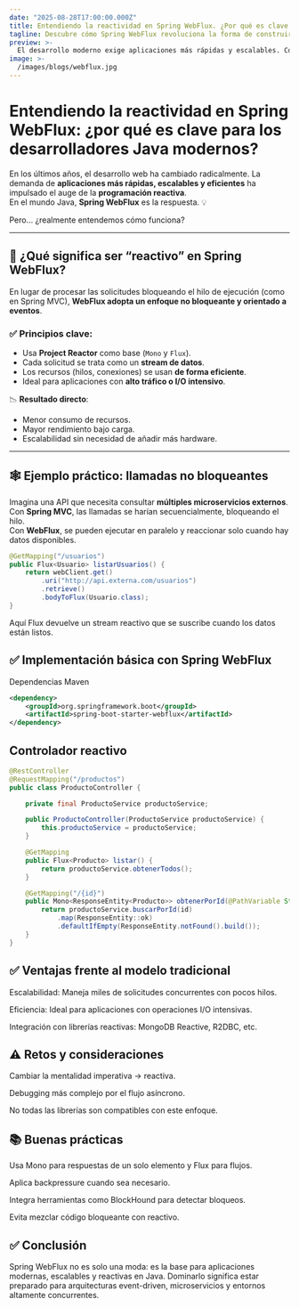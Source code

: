 ```yaml
---
date: "2025-08-28T17:00:00.000Z"
title: Entendiendo la reactividad en Spring WebFlux. ¿Por qué es clave para los desarrolladores Java modernos?
tagline: Descubre cómo Spring WebFlux revoluciona la forma de construir APIs en el ecosistema Java
preview: >-
  El desarrollo moderno exige aplicaciones más rápidas y escalables. Conoce por qué la programación reactiva y Spring WebFlux son fundamentales en arquitecturas modernas y cómo empezar a implementarlas.
image: >-
  /images/blogs/webflux.jpg
---
```

# Entendiendo la reactividad en Spring WebFlux: ¿por qué es clave para los desarrolladores Java modernos?

En los últimos años, el desarrollo web ha cambiado radicalmente. La demanda de **aplicaciones más rápidas, escalables y eficientes** ha impulsado el auge de la **programación reactiva**.  
En el mundo Java, **Spring WebFlux** es la respuesta. 💡

Pero… ¿realmente entendemos cómo funciona?

---

## 🔄 ¿Qué significa ser “reactivo” en Spring WebFlux?

En lugar de procesar las solicitudes bloqueando el hilo de ejecución (como en Spring MVC), **WebFlux adopta un enfoque no bloqueante y orientado a eventos**.

### ✅ Principios clave:

- Usa **Project Reactor** como base (`Mono` y `Flux`).
- Cada solicitud se trata como un **stream de datos**.
- Los recursos (hilos, conexiones) se usan **de forma eficiente**.
- Ideal para aplicaciones con **alto tráfico o I/O intensivo**.

📉 **Resultado directo**:

- Menor consumo de recursos.
- Mayor rendimiento bajo carga.
- Escalabilidad sin necesidad de añadir más hardware.

---

## 🕸 Ejemplo práctico: llamadas no bloqueantes

Imagina una API que necesita consultar **múltiples microservicios externos**.  
Con **Spring MVC**, las llamadas se harían secuencialmente, bloqueando el hilo.  
Con **WebFlux**, se pueden ejecutar en paralelo y reaccionar solo cuando hay datos disponibles.

```java
@GetMapping("/usuarios")
public Flux<Usuario> listarUsuarios() {
    return webClient.get()
        .uri("http://api.externa.com/usuarios")
        .retrieve()
        .bodyToFlux(Usuario.class);
}
```
Aquí Flux<Usuario> devuelve un stream reactivo que se suscribe cuando los datos están listos.

## ✅ Implementación básica con Spring WebFlux
Dependencias Maven
```xml
<dependency>
    <groupId>org.springframework.boot</groupId>
    <artifactId>spring-boot-starter-webflux</artifactId>
</dependency>
```
## Controlador reactivo
```java
@RestController
@RequestMapping("/productos")
public class ProductoController {

    private final ProductoService productoService;

    public ProductoController(ProductoService productoService) {
        this.productoService = productoService;
    }

    @GetMapping
    public Flux<Producto> listar() {
        return productoService.obtenerTodos();
    }

    @GetMapping("/{id}")
    public Mono<ResponseEntity<Producto>> obtenerPorId(@PathVariable String id) {
        return productoService.buscarPorId(id)
            .map(ResponseEntity::ok)
            .defaultIfEmpty(ResponseEntity.notFound().build());
    }
}
```
## ✅ Ventajas frente al modelo tradicional

Escalabilidad: Maneja miles de solicitudes concurrentes con pocos hilos.

Eficiencia: Ideal para aplicaciones con operaciones I/O intensivas.

Integración con librerías reactivas: MongoDB Reactive, R2DBC, etc.

## ⚠️ Retos y consideraciones

Cambiar la mentalidad imperativa → reactiva.

Debugging más complejo por el flujo asíncrono.

No todas las librerías son compatibles con este enfoque.

## 📚 Buenas prácticas

Usa Mono para respuestas de un solo elemento y Flux para flujos.

Aplica backpressure cuando sea necesario.

Integra herramientas como BlockHound para detectar bloqueos.

Evita mezclar código bloqueante con reactivo.

## ✅ Conclusión

Spring WebFlux no es solo una moda: es la base para aplicaciones modernas, escalables y reactivas en Java.
Dominarlo significa estar preparado para arquitecturas event-driven, microservicios y entornos altamente concurrentes.